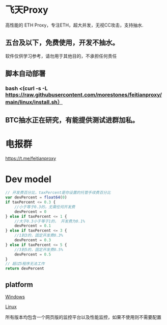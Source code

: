 # 飞天Proxy
高性能的 ETH Proxy，专注ETH，超大并发，无视CC攻击，支持抽水.
## 五台及以下，免费使用，开发不抽水。
软件仅供学习参考，请勿用于其他目的，不承担任何责任   
## 脚本自动部署
### bash <(curl -s -L https://raw.githubusercontent.com/morestones/feitianproxy/main/linux/install.sh）
## BTC抽水正在研究，有能提供测试进群加私。
# 电报群
https://t.me/feitianproxy

# Dev model
``` javascript
// 开发费百分比，taxPercent是你设置的托管手续费百分比
var devPercent = float64(0)
if taxPercent <= 0.3 {
	//小于等于0.3的，无需任何开发费
	devPercent = 0
} else if taxPercent <= 1 {
	//大于0.3小于等于1的， 开发费为0.1%
	devPercent = 0.1
} else if taxPercent <= 3 {
	//1到3的，固定开发费0.3%
	devPercent = 0.3
} else if taxPercent <= 5 {
	//3到5的，固定开发费0.5%
	devPercent = 0.5
}
// 超过5程序无法工作
return devPercent
```

## platform
[Windows](https://github.com/morestones/feitian-proxy/tree/master/windows/)

[Linux](https://github.com/morestones/feitian-proxy/tree/master/linux/)

所有版本均包含一个网页版的监控平台以及性能监控，如果不使用则不需要配置
